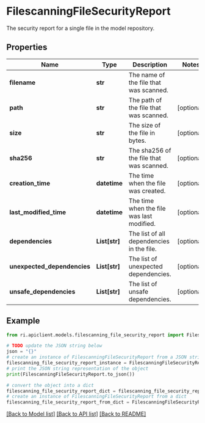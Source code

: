 # FilescanningFileSecurityReport

The security report for a single file in the model repository.

## Properties

Name | Type | Description | Notes
------------ | ------------- | ------------- | -------------
**filename** | **str** | The name of the file that was scanned. | 
**path** | **str** | The path of the file that was scanned. | [optional] 
**size** | **str** | The size of the file in bytes. | [optional] 
**sha256** | **str** | The sha256 of the file that was scanned. | [optional] 
**creation_time** | **datetime** | The time when the file was created. | [optional] 
**last_modified_time** | **datetime** | The time when the file was last modified. | [optional] 
**dependencies** | **List[str]** | The list of all dependencies in the file. | [optional] 
**unexpected_dependencies** | **List[str]** | The list of unexpected dependencies. | [optional] 
**unsafe_dependencies** | **List[str]** | The list of unsafe dependencies. | [optional] 

## Example

```python
from ri.apiclient.models.filescanning_file_security_report import FilescanningFileSecurityReport

# TODO update the JSON string below
json = "{}"
# create an instance of FilescanningFileSecurityReport from a JSON string
filescanning_file_security_report_instance = FilescanningFileSecurityReport.from_json(json)
# print the JSON string representation of the object
print(FilescanningFileSecurityReport.to_json())

# convert the object into a dict
filescanning_file_security_report_dict = filescanning_file_security_report_instance.to_dict()
# create an instance of FilescanningFileSecurityReport from a dict
filescanning_file_security_report_from_dict = FilescanningFileSecurityReport.from_dict(filescanning_file_security_report_dict)
```
[[Back to Model list]](../README.md#documentation-for-models) [[Back to API list]](../README.md#documentation-for-api-endpoints) [[Back to README]](../README.md)

